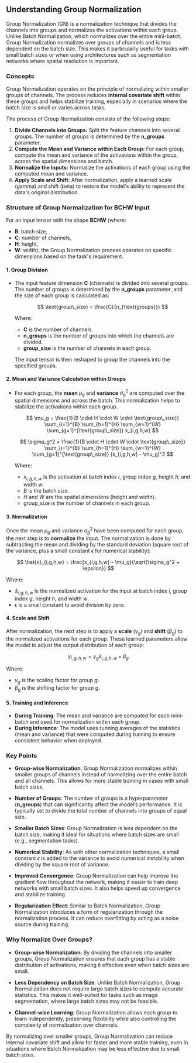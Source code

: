 ## Understanding Group Normalization

Group Normalization (GN) is a normalization technique that divides the channels into groups and normalizes the activations within each group. Unlike Batch Normalization, which normalizes over the entire mini-batch, Group Normalization normalizes over groups of channels and is less dependent on the batch size. This makes it particularly useful for tasks with small batch sizes or when using architectures such as segmentation networks where spatial resolution is important.

### Concepts

Group Normalization operates on the principle of normalizing within smaller groups of channels. The process reduces **internal covariate shift** within these groups and helps stabilize training, especially in scenarios where the batch size is small or varies across tasks.

The process of Group Normalization consists of the following steps:

1. **Divide Channels into Groups:** Split the feature channels into several groups. The number of groups is determined by the **n_groups** parameter.
2. **Compute the Mean and Variance within Each Group:** For each group, compute the mean and variance of the activations within the group, across the spatial dimensions and batch.
3. **Normalize the Inputs:** Normalize the activations of each group using the computed mean and variance.
4. **Apply Scale and Shift:** After normalization, apply a learned scale (gamma) and shift (beta) to restore the model's ability to represent the data's original distribution.

### Structure of Group Normalization for BCHW Input

For an input tensor with the shape **BCHW** (where:
- **B**: batch size,
- **C**: number of channels,
- **H**: height,
- **W**: width),
the Group Normalization process operates on specific dimensions based on the task's requirement.

#### 1. Group Division

- The input feature dimension **C** (channels) is divided into several groups. The number of groups is determined by the **n_groups** parameter, and the size of each group is calculated as:
  
  $$
  \text{group\_size} = \frac{C}{n_{\text{groups}}}
  $$

  Where:
  - **C** is the number of channels.
  - **n_groups** is the number of groups into which the channels are divided.
  - **group_size** is the number of channels in each group.

  The input tensor is then reshaped to group the channels into the specified groups.

#### 2. Mean and Variance Calculation within Groups

- For each group, the **mean** $\mu_g$ and **variance** $\sigma_g^2$ are computed over the spatial dimensions and across the batch. This normalization helps to stabilize the activations within each group.
  
  $$ 
  \mu_g = \frac{1}{B \cdot H \cdot W \cdot \text{group\_size}} \sum_{i=1}^{B} \sum_{h=1}^{H} \sum_{w=1}^{W} \sum_{g=1}^{\text{group\_size}} x_{i,g,h,w}
  $$

  $$
  \sigma_g^2 = \frac{1}{B \cdot H \cdot W \cdot \text{group\_size}} \sum_{i=1}^{B} \sum_{h=1}^{H} \sum_{w=1}^{W} \sum_{g=1}^{\text{group\_size}} (x_{i,g,h,w} - \mu_g)^2
  $$

  Where:
  - $x_{i,g,h,w}$ is the activation at batch index $i$, group index $g$, height $h$, and width $w$.
  - $B$ is the batch size.
  - $H$ and $W$ are the spatial dimensions (height and width).
  - $\text{group_size}$ is the number of channels in each group.

#### 3. Normalization

Once the mean $\mu_g$ and variance $\sigma_g^2$ have been computed for each group, the next step is to **normalize** the input. The normalization is done by subtracting the mean and dividing by the standard deviation (square root of the variance, plus a small constant $\epsilon$ for numerical stability):

$$
\hat{x}_{i,g,h,w} = \frac{x_{i,g,h,w} - \mu_g}{\sqrt{\sigma_g^2 + \epsilon}}
$$

Where:
- $\hat{x}_{i,g,h,w}$ is the normalized activation for the input at batch index $i$, group index $g$, height $h$, and width $w$.
- $\epsilon$ is a small constant to avoid division by zero.

#### 4. Scale and Shift

After normalization, the next step is to apply a **scale** ($\gamma_g$) and **shift** ($\beta_g$) to the normalized activations for each group. These learned parameters allow the model to adjust the output distribution of each group:

$$
y_{i,g,h,w} = \gamma_g \hat{x}_{i,g,h,w} + \beta_g
$$

Where:
- $\gamma_g$ is the scaling factor for group $g$.
- $\beta_g$ is the shifting factor for group $g$.

#### 5. Training and Inference

- **During Training**: The mean and variance are computed for each mini-batch and used for normalization within each group.
- **During Inference**: The model uses running averages of the statistics (mean and variance) that were computed during training to ensure consistent behavior when deployed.

### Key Points

- **Group-wise Normalization**: Group Normalization normalizes within smaller groups of channels instead of normalizing over the entire batch and all channels. This allows for more stable training in cases with small batch sizes.
  
- **Number of Groups**: The number of groups is a hyperparameter (**n_groups**) that can significantly affect the model’s performance. It is typically set to divide the total number of channels into groups of equal size.
  
- **Smaller Batch Sizes**: Group Normalization is less dependent on the batch size, making it ideal for situations where batch sizes are small (e.g., segmentation tasks).

- **Numerical Stability**: As with other normalization techniques, a small constant $\epsilon$ is added to the variance to avoid numerical instability when dividing by the square root of variance.

- **Improved Convergence**: Group Normalization can help improve the gradient flow throughout the network, making it easier to train deep networks with small batch sizes. It also helps speed up convergence and stabilize training.

- **Regularization Effect**: Similar to Batch Normalization, Group Normalization introduces a form of regularization through the normalization process. It can reduce overfitting by acting as a noise source during training.

### Why Normalize Over Groups?

- **Group-wise Normalization**: By dividing the channels into smaller groups, Group Normalization ensures that each group has a stable distribution of activations, making it effective even when batch sizes are small.
  
- **Less Dependency on Batch Size**: Unlike Batch Normalization, Group Normalization does not require large batch sizes to compute accurate statistics. This makes it well-suited for tasks such as image segmentation, where large batch sizes may not be feasible.

- **Channel-wise Learning**: Group Normalization allows each group to learn independently, preserving flexibility while also controlling the complexity of normalization over channels.

By normalizing over smaller groups, Group Normalization can reduce internal covariate shift and allow for faster and more stable training, even in situations where Batch Normalization may be less effective due to small batch sizes.